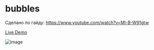 # bubbles

Сделано по гайду: https://www.youtube.com/watch?v=Ml-B-W91gtw

[Live Demo](https://qawerz.github.io/frontend-trash/bubbles)

![image](https://github.com/user-attachments/assets/dba58ee9-4e46-46c2-a7c5-35da567dc6b4)
